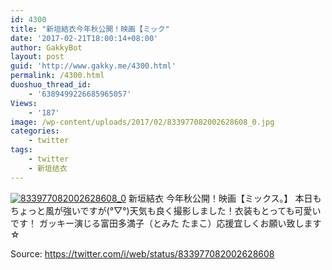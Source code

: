 ```yaml
---
id: 4300
title: "新垣結衣今年秋公開！映画【ミック"
date: '2017-02-21T18:00:14+08:00'
author: GakkyBot
layout: post
guid: 'http://www.gakky.me/4300.html'
permalink: /4300.html
duoshuo_thread_id:
    - '6389499226685965057'
Views:
    - '187'
image: /wp-content/uploads/2017/02/833977082002628608_0.jpg
categories:
    - twitter
tags:
    - twitter
    - 新垣结衣
---
```


[![833977082002628608_0](http://www.yui-aragaki.org/wp-content/uploads/2017/02/833977082002628608_0.jpg)](http://www.yui-aragaki.org/wp-content/uploads/2017/02/833977082002628608_0.jpg)
新垣結衣
今年秋公開！映画【ミックス。】
本日もちょっと風が強いですが(°▽°)天気も良く撮影しました！衣装もとっても可愛いです！
ガッキー演じる富田多満子（とみた たまこ）応援宜しくお願い致します☆

Source: <https://twitter.com/i/web/status/833977082002628608>
